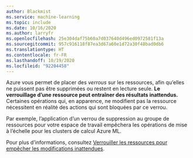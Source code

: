 ```yaml
---
author: Blackmist
ms.service: machine-learning
ms.topic: include
ms.date: 10/16/2020
ms.author: larryfr
ms.openlocfilehash: 25e304daf75b60a7d037640d496ed0972581f13a
ms.sourcegitcommit: 957c916118f87ea3d67a60e1d72a30f48bad0db6
ms.translationtype: HT
ms.contentlocale: fr-FR
ms.lasthandoff: 10/19/2020
ms.locfileid: "92204458"
---
```

Azure vous permet de placer des _verrous_ sur les ressources, afin qu’elles ne puissent pas être supprimées ou restent en lecture seule. __Le verrouillage d’une ressource peut entraîner des résultats inattendus.__ Certaines opérations qui, en apparence, ne modifient pas la ressource nécessitent en réalité des actions qui sont bloquées par ce verrou. 

Par exemple, l’application d’un verrou de suppression au groupe de ressources pour votre espace de travail empêchera les opérations de mise à l’échelle pour les clusters de calcul Azure ML.

Pour plus d’informations, consultez [Verrouiller les ressources pour empêcher les modifications inattendues](../articles/azure-resource-manager/management/lock-resources.md).